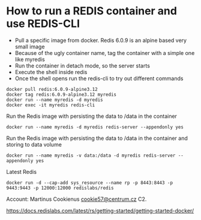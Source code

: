 # How to run a REDIS container and use REDIS-CLI

* Pull a specific image from docker. Redis 6.0.9 is an alpine based very small image
* Because of the ugly container name, tag the container with a simple one like myredis
* Run the container in detach mode, so the server starts
* Execute the shell inside redis
* Once the shell opens run the redis-cli to try out different commands

```
docker pull redis:6.0.9-alpine3.12
docker tag redis:6.0.9-alpine3.12 myredis
docker run --name myredis -d myredis
docker exec -it myredis redis-cli
```

Run the Redis image with persisting the data to /data in the container

```
docker run --name myredis -d myredis redis-server --appendonly yes
```

Run the Redis image with persisting the data to /data in the container and storing to data volume

```
docker run --name myredis -v data:/data -d myredis redis-server --appendonly yes
```

Latest Redis  

```
docker run -d --cap-add sys_resource --name rp -p 8443:8443 -p 9443:9443 -p 12000:12000 redislabs/redis
```

Account:
Martinus Cookienus cookie57@centrum.cz C2.

https://docs.redislabs.com/latest/rs/getting-started/getting-started-docker/